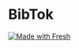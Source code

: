# BibTok

[![Made with Fresh](https://fresh.deno.dev/fresh-badge-dark.svg)](https://fresh.deno.dev)
